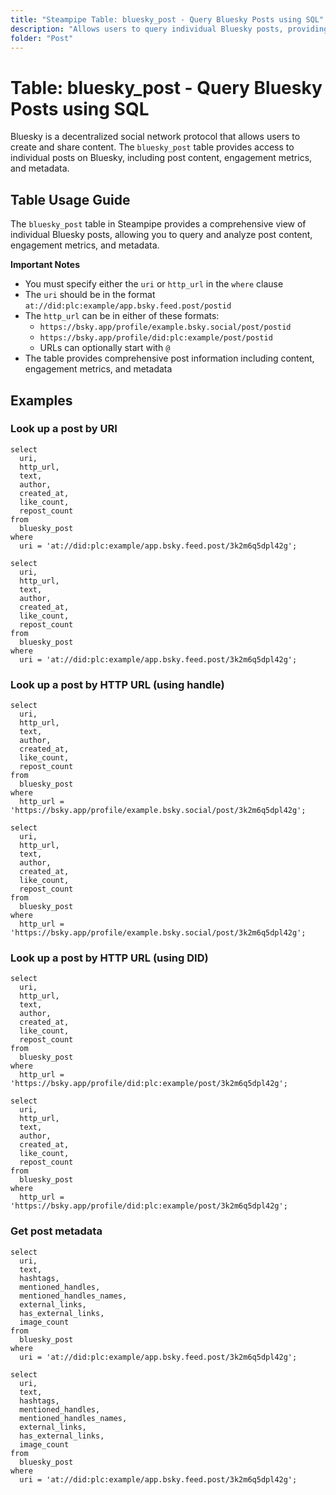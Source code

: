 ```yaml
---
title: "Steampipe Table: bluesky_post - Query Bluesky Posts using SQL"
description: "Allows users to query individual Bluesky posts, providing insights into post content, engagement metrics, and metadata."
folder: "Post"
---
```


# Table: bluesky_post - Query Bluesky Posts using SQL

Bluesky is a decentralized social network protocol that allows users to create and share content. The `bluesky_post` table provides access to individual posts on Bluesky, including post content, engagement metrics, and metadata.

## Table Usage Guide

The `bluesky_post` table in Steampipe provides a comprehensive view of individual Bluesky posts, allowing you to query and analyze post content, engagement metrics, and metadata.

**Important Notes**

- You must specify either the `uri` or `http_url` in the `where` clause
- The `uri` should be in the format `at://did:plc:example/app.bsky.feed.post/postid`
- The `http_url` can be in either of these formats:
  - `https://bsky.app/profile/example.bsky.social/post/postid`
  - `https://bsky.app/profile/did:plc:example/post/postid`
  - URLs can optionally start with `@`
- The table provides comprehensive post information including content, engagement metrics, and metadata

## Examples

### Look up a post by URI

```sql+postgres
select
  uri,
  http_url,
  text,
  author,
  created_at,
  like_count,
  repost_count
from
  bluesky_post
where
  uri = 'at://did:plc:example/app.bsky.feed.post/3k2m6q5dpl42g';
```

```sql+sqlite
select
  uri,
  http_url,
  text,
  author,
  created_at,
  like_count,
  repost_count
from
  bluesky_post
where
  uri = 'at://did:plc:example/app.bsky.feed.post/3k2m6q5dpl42g';
```

### Look up a post by HTTP URL (using handle)

```sql+postgres
select
  uri,
  http_url,
  text,
  author,
  created_at,
  like_count,
  repost_count
from
  bluesky_post
where
  http_url = 'https://bsky.app/profile/example.bsky.social/post/3k2m6q5dpl42g';
```

```sql+sqlite
select
  uri,
  http_url,
  text,
  author,
  created_at,
  like_count,
  repost_count
from
  bluesky_post
where
  http_url = 'https://bsky.app/profile/example.bsky.social/post/3k2m6q5dpl42g';
```

### Look up a post by HTTP URL (using DID)

```sql+postgres
select
  uri,
  http_url,
  text,
  author,
  created_at,
  like_count,
  repost_count
from
  bluesky_post
where
  http_url = 'https://bsky.app/profile/did:plc:example/post/3k2m6q5dpl42g';
```

```sql+sqlite
select
  uri,
  http_url,
  text,
  author,
  created_at,
  like_count,
  repost_count
from
  bluesky_post
where
  http_url = 'https://bsky.app/profile/did:plc:example/post/3k2m6q5dpl42g';
```

### Get post metadata

```sql+postgres
select
  uri,
  text,
  hashtags,
  mentioned_handles,
  mentioned_handles_names,
  external_links,
  has_external_links,
  image_count
from
  bluesky_post
where
  uri = 'at://did:plc:example/app.bsky.feed.post/3k2m6q5dpl42g';
```

```sql+sqlite
select
  uri,
  text,
  hashtags,
  mentioned_handles,
  mentioned_handles_names,
  external_links,
  has_external_links,
  image_count
from
  bluesky_post
where
  uri = 'at://did:plc:example/app.bsky.feed.post/3k2m6q5dpl42g';
``` 